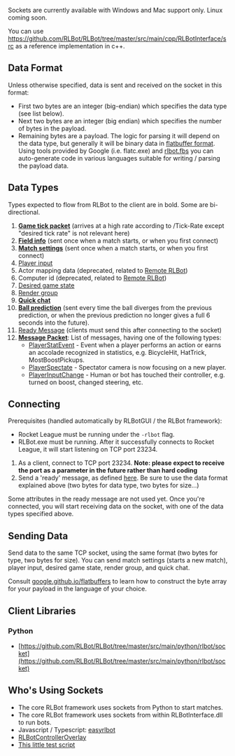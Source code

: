 Sockets are currently available with Windows and Mac support only. Linux coming soon.

You can use https://github.com/RLBot/RLBot/tree/master/src/main/cpp/RLBotInterface/src as a reference implementation in c++.

## Data Format

Unless otherwise specified, data is sent and received on the socket in this format:

- First two bytes are an integer (big-endian) which specifies the data type (see list below).
- Next two bytes are an integer (big endian) which specifies the number of bytes in the payload.
- Remaining bytes are a payload. The logic for parsing it will depend on the data type, but generally it will be binary data in [flatbuffer format](https://google.github.io/flatbuffers/). Using tools provided by Google (i.e. flatc.exe) and [rlbot.fbs](https://github.com/RLBot/RLBot/blob/master/src/main/flatbuffers/rlbot.fbs) you can auto-generate code in various languages suitable for writing / parsing the payload data.

## Data Types

Types expected to flow from RLBot to the client are in bold. Some are bi-directional.

01. **[Game tick packet](https://github.com/RLBot/RLBot/blob/master/src/main/flatbuffers/rlbot.fbs#L205-L212)** (arrives at a high rate according to /Tick-Rate except "desired tick rate" is not relevant here)
02. **[Field info](https://github.com/RLBot/RLBot/blob/master/src/main/flatbuffers/rlbot.fbs#L260-L263)** (sent once when a match starts, or when you first connect)
03. **[Match settings](https://github.com/RLBot/RLBot/blob/master/src/main/flatbuffers/rlbot.fbs#L807-L825)** (sent once when a match starts, or when you first connect)
04. [Player input](https://github.com/RLBot/RLBot/blob/master/src/main/flatbuffers/rlbot.fbs#L33-L36)
05. Actor mapping data (deprecated, related to [Remote RLBot](https://github.com/RLBot/RLBot/wiki/Remote-RLBot))
06. Computer id (deprecated, related to [Remote RLBot](https://github.com/RLBot/RLBot/wiki/Remote-RLBot))
07. [Desired game state](https://github.com/RLBot/RLBot/blob/master/src/main/flatbuffers/rlbot.fbs#L327-L333)
08. [Render group](https://github.com/RLBot/RLBot/blob/master/src/main/flatbuffers/rlbot.fbs#L371-L375)
09. **[Quick chat](https://github.com/RLBot/RLBot/blob/master/src/main/flatbuffers/rlbot.fbs#L466-L478)**
10. **[Ball prediction](https://github.com/RLBot/RLBot/blob/master/src/main/flatbuffers/rlbot.fbs#L514-L519)** (sent every time the ball diverges from the previous prediction, or when the previous prediction no longer gives a full 6 seconds into the future).
11. [Ready Message](https://github.com/RLBot/RLBot/blob/master/src/main/flatbuffers/rlbot.fbs#L831-L841) (clients must send this after connecting to the socket)
12. **[Message Packet](https://github.com/RLBot/RLBot/blob/d0c8031f0b2e4bbb5156b26cd74113f526c68bc9/src/main/flatbuffers/rlbot.fbs#L879-L886)**: List of messages, having one of the following types:
    - [PlayerStatEvent](https://github.com/RLBot/RLBot/blob/master/src/main/flatbuffers/rlbot.fbs#L843-L861) - Event when a player performs an action or earns an accolade recognized in statistics, e.g. BicycleHit, HatTrick, MostBoostPickups.
    - [PlayerSpectate](https://github.com/RLBot/RLBot/blob/d0c8031f0b2e4bbb5156b26cd74113f526c68bc9/src/main/flatbuffers/rlbot.fbs#L846-L851) - Spectator camera is now focusing on a new player.
    - [PlayerInputChange](https://github.com/RLBot/RLBot/blob/master/src/main/flatbuffers/rlbot.fbs#L870-L880) - Human or bot has touched their controller, e.g. turned on boost, changed steering, etc.

## Connecting

Prerequisites (handled automatically by RLBotGUI / the RLBot framework):

- Rocket League must be running under the `-rlbot` flag.
- RLBot.exe must be running. After it successfully connects to Rocket League, it will start listening on TCP port 23234.

1. As a client, connect to TCP port 23234. **Note: please expect to receive the port as a parameter in the future rather than hard coding**
2. Send a 'ready' message, as defined [here](https://github.com/RLBot/RLBot/blob/master/src/main/flatbuffers/rlbot.fbs#L818-L825). Be sure to use the data format explained above (two bytes for data type, two bytes for size...)

Some attributes in the ready message are not used yet. Once you're connected, you will start receiving data on the socket, with one of the data types specified above.

## Sending Data

Send data to the same TCP socket, using the same format (two bytes for type, two bytes for size). You can send match settings (starts a new match), player input, desired game state, render group, and quick chat.

Consult [google.github.io/flatbuffers](https://google.github.io/flatbuffers/) to learn how to construct the byte array for your payload in the language of your choice.

## Client Libraries

### Python

- [https://github.com/RLBot/RLBot/tree/master/src/main/python/rlbot/socket](https://github.com/RLBot/RLBot/tree/master/src/main/python/rlbot/socket)

## Who's Using Sockets

- The core RLBot framework uses sockets from Python to start matches.
- The core RLBot framework uses sockets from within RLBotInterface.dll to run bots.
- Javascript / Typescript: [easyrlbot](https://github.com/SWZ-github/EasyRLBot)
- [RLBotControllerOverlay](https://github.com/RLBot/RLBotControllerOverlay)
- [This little test script](https://github.com/RLBot/RLBot/blob/master/src/test/python/agents/script/socket_script.py)

